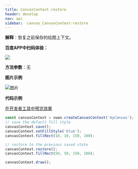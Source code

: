 ```yaml
---
title: CanvasContext.restore
header: develop
nav: api
sidebar:  canvas_CanvasContext-restore
---
```



**解释**：恢复之前保存的绘图上下文。

**百度APP中扫码体验：**

<img src="https://b.bdstatic.com/miniapp/assets/images/doc_demo/pages_createCanvasContext.png"  class="demo-qrcode-image" />

**方法参数**：无

**图片示例**

![图片](../../../../img/api/canvas/save.png)

**代码示例**

<a href="swanide://fragment/9710a7359d484b4682e6338a2b4e1bd91573725069024" title="在开发者工具中预览效果" target="_self">在开发者工具中预览效果</a>

```js
const canvasContext = swan.createCanvasContext('myCanvas');
// save the default fill style
canvasContext.save();
canvasContext.setFillStyle('blue');
canvasContext.fillRect(10, 10, 150, 100);

// restore to the previous saved state
canvasContext.restore();
canvasContext.fillRect(50, 50, 150, 100);

canvasContext.draw();
```



